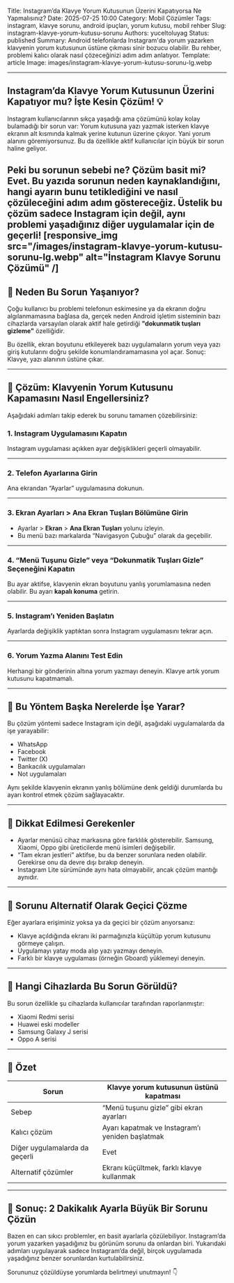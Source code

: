 Title: Instagram’da Klavye Yorum Kutusunun Üzerini Kapatıyorsa Ne Yapmalısınız?
Date: 2025-07-25 10:00
Category: Mobil Çözümler
Tags: instagram, klavye sorunu, android ipuçları, yorum kutusu, mobil rehber
Slug: instagram-klavye-yorum-kutusu-sorunu
Authors: yuceltoluyag
Status: published
Summary: Android telefonlarda Instagram'da yorum yazarken klavyenin yorum kutusunun üstüne çıkması sinir bozucu olabilir. Bu rehber, problemi kalıcı olarak nasıl çözeceğinizi adım adım anlatıyor.
Template: article
Image: images/instagram-klavye-yorum-kutusu-sorunu-lg.webp

---

## Instagram’da Klavye Yorum Kutusunun Üzerini Kapatıyor mu? İşte Kesin Çözüm! 💡

Instagram kullanıcılarının sıkça yaşadığı ama çözümünü kolay kolay bulamadığı bir sorun var: Yorum kutusuna yazı yazmak isterken klavye ekranın alt kısmında kalmak yerine kutunun üzerine çıkıyor. Yani yorum alanını göremiyorsunuz. Bu da özellikle aktif kullanıcılar için büyük bir sorun haline geliyor.

Peki bu sorunun sebebi ne? Çözüm basit mi? Evet. Bu yazıda sorunun neden kaynaklandığını, hangi ayarın bunu tetiklediğini ve nasıl çözüleceğini adım adım göstereceğiz. Üstelik bu çözüm sadece Instagram için değil, aynı problemi yaşadığınız diğer uygulamalar için de geçerli!
[responsive_img src="/images/instagram-klavye-yorum-kutusu-sorunu-lg.webp" alt="İnstagram Klavye Sorunu Çözümü" /]
---

## 🧠 Neden Bu Sorun Yaşanıyor?

Çoğu kullanıcı bu problemi telefonun eskimesine ya da ekranın doğru algılanmamasına bağlasa da, gerçek neden Android işletim sisteminin bazı cihazlarda varsayılan olarak aktif hale getirdiği **"dokunmatik tuşları gizleme"** özelliğidir.

Bu özellik, ekran boyutunu etkileyerek bazı uygulamaların yorum veya yazı giriş kutularını doğru şekilde konumlandıramamasına yol açar. Sonuç: Klavye, yazı alanının üstüne çıkar.

---

## 🔧 Çözüm: Klavyenin Yorum Kutusunu Kapamasını Nasıl Engellersiniz?

Aşağıdaki adımları takip ederek bu sorunu tamamen çözebilirsiniz:

### 1. Instagram Uygulamasını Kapatın

Instagram uygulaması açıkken ayar değişiklikleri geçerli olmayabilir.



---

### 2. Telefon Ayarlarına Girin

Ana ekrandan “Ayarlar” uygulamasına dokunun.


---

### 3. Ekran Ayarları > Ana Ekran Tuşları Bölümüne Girin

* Ayarlar > **Ekran** > **Ana Ekran Tuşları** yolunu izleyin.
* Bu menü bazı markalarda “Navigasyon Çubuğu” olarak da geçebilir.



---

### 4. “Menü Tuşunu Gizle” veya “Dokunmatik Tuşları Gizle” Seçeneğini Kapatın

Bu ayar aktifse, klavyenin ekran boyutunu yanlış yorumlamasına neden olabilir. Bu ayarı **kapalı konuma** getirin.



---

### 5. Instagram’ı Yeniden Başlatın

Ayarlarda değişiklik yaptıktan sonra Instagram uygulamasını tekrar açın.



---

### 6. Yorum Yazma Alanını Test Edin

Herhangi bir gönderinin altına yorum yazmayı deneyin. Klavye artık yorum kutusunu kapatmamalı.



---

## 🎯 Bu Yöntem Başka Nerelerde İşe Yarar?

Bu çözüm yöntemi sadece Instagram için değil, aşağıdaki uygulamalarda da işe yarayabilir:

* WhatsApp
* Facebook
* Twitter (X)
* Bankacılık uygulamaları
* Not uygulamaları

Aynı şekilde klavyenin ekranın yanlış bölümüne denk geldiği durumlarda bu ayarı kontrol etmek çözüm sağlayacaktır.

---

## 🚨 Dikkat Edilmesi Gerekenler

* Ayarlar menüsü cihaz markasına göre farklılık gösterebilir. Samsung, Xiaomi, Oppo gibi üreticilerde menü isimleri değişebilir.
* “Tam ekran jestleri” aktifse, bu da benzer sorunlara neden olabilir. Gerekirse onu da devre dışı bırakıp deneyin.
* Instagram Lite sürümünde aynı hata olmayabilir, ancak çözüm mantığı aynıdır.

---

## 🔁 Sorunu Alternatif Olarak Geçici Çözme

Eğer ayarlara erişiminiz yoksa ya da geçici bir çözüm arıyorsanız:

* Klavye açıldığında ekranı iki parmağınızla küçültüp yorum kutusunu görmeye çalışın.
* Uygulamayı yatay moda alıp yazı yazmayı deneyin.
* Farklı bir klavye uygulaması (örneğin Gboard) yüklemeyi deneyin.

---

## 🤖 Hangi Cihazlarda Bu Sorun Görüldü?

Bu sorun özellikle şu cihazlarda kullanıcılar tarafından raporlanmıştır:

* Xiaomi Redmi serisi
* Huawei eski modeller
* Samsung Galaxy J serisi
* Oppo A serisi

---

## 📌 Özet

| Sorun                          | Klavye yorum kutusunun üstünü kapatması         |
| ------------------------------ | ----------------------------------------------- |
| Sebep                          | “Menü tuşunu gizle” gibi ekran ayarları         |
| Kalıcı çözüm                   | Ayarı kapatmak ve Instagram’ı yeniden başlatmak |
| Diğer uygulamalarda da geçerli | Evet                                            |
| Alternatif çözümler            | Ekranı küçültmek, farklı klavye kullanmak       |

---

## 🎉 Sonuç: 2 Dakikalık Ayarla Büyük Bir Sorunu Çözün

Bazen en can sıkıcı problemler, en basit ayarlarla çözülebiliyor. Instagram’da yorum yazarken yaşadığınız bu görünüm sorunu da onlardan biri. Yukarıdaki adımları uygulayarak sadece Instagram’da değil, birçok uygulamada yaşadığınız benzer sorunlardan kurtulabilirsiniz.

Sorununuz çözüldüyse yorumlarda belirtmeyi unutmayın! 👇

<script type="module" src="https://cdn.jsdelivr.net/npm/@justinribeiro/lite-youtube@1/lite-youtube.min.js"></script>

<lite-youtube videoid="2RPZZpfZmRA"></lite-youtube>

